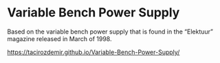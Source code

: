 # Variable Bench Power Supply

Based on the variable bench power supply that is found in the “Elektuur” magazine released in March of 1998.

https://tacirozdemir.github.io/Variable-Bench-Power-Supply/
